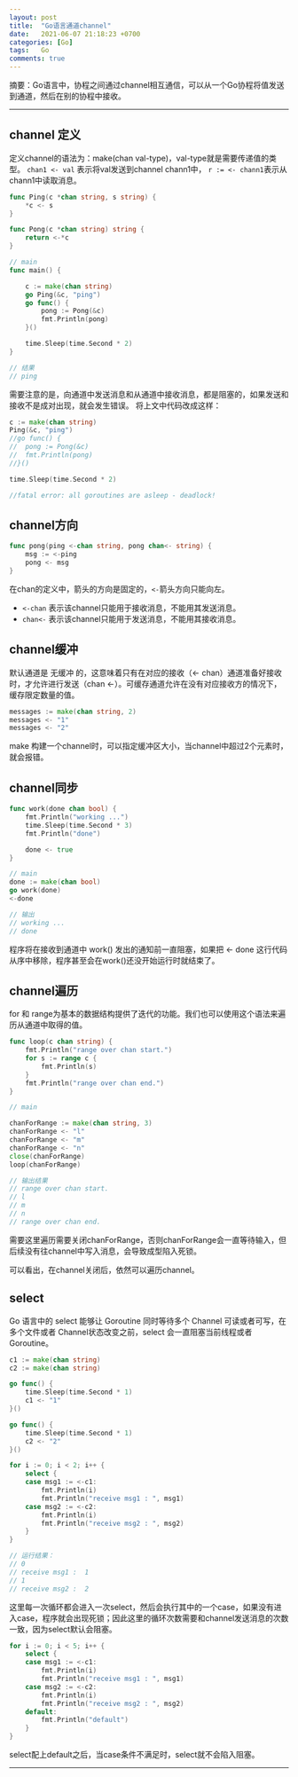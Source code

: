 ```yaml
---
layout: post
title:  "Go语言通道channel"
date:   2021-06-07 21:18:23 +0700
categories: [Go]
tags:   Go
comments: true
---
```


摘要：Go语言中，协程之间通过channel相互通信，可以从一个Go协程将值发送到通道，然后在别的协程中接收。

------

## channel 定义

定义channel的语法为：make(chan val-type)，val-type就是需要传递值的类型。 `chan1 <- val` 表示将val发送到channel chann1中， `r := <- chann1`表示从chann1中读取消息。

``` go
func Ping(c *chan string, s string) {
	*c <- s
}

func Pong(c *chan string) string {
	return <-*c
}

// main
func main() {

	c := make(chan string)
	go Ping(&c, "ping")
	go func() {
		pong := Pong(&c)
		fmt.Println(pong)
	}()

	time.Sleep(time.Second * 2)
}

// 结果
// ping
```

需要注意的是，向通道中发送消息和从通道中接收消息，都是阻塞的，如果发送和接收不是成对出现，就会发生错误。
将上文中代码改成这样：

``` go
c := make(chan string)
Ping(&c, "ping")
//go func() {
//	pong := Pong(&c)
//	fmt.Println(pong)
//}()

time.Sleep(time.Second * 2)

//fatal error: all goroutines are asleep - deadlock!
```

## channel方向

``` go
func pong(ping <-chan string, pong chan<- string) {
	msg := <-ping
	pong <- msg
}
```

在chan的定义中，箭头的方向是固定的，` <- `箭头方向只能向左。
* ` <-chan ` 表示该channel只能用于接收消息，不能用其发送消息。
* ` chan<- ` 表示该channel只能用于发送消息，不能用其接收消息。

## channel缓冲

默认通道是 无缓冲 的，这意味着只有在对应的接收（<- chan）通道准备好接收时，才允许进行发送（chan <-）。可缓存通道允许在没有对应接收方的情况下，缓存限定数量的值。

``` go
messages := make(chan string, 2)
messages <- "1"
messages <- "2"
```
make 构建一个channel时，可以指定缓冲区大小，当channel中超过2个元素时，就会报错。


## channel同步

``` go
func work(done chan bool) {
	fmt.Println("working ...")
	time.Sleep(time.Second * 3)
	fmt.Println("done")

	done <- true
}

// main
done := make(chan bool)
go work(done)
<-done

// 输出
// working ...
// done
```
程序将在接收到通道中 work() 发出的通知前一直阻塞，如果把 <- done 这行代码从序中移除，程序甚至会在work()还没开始运行时就结束了。

## channel遍历

for 和 range为基本的数据结构提供了迭代的功能。我们也可以使用这个语法来遍历从通道中取得的值。

``` go
func loop(c chan string) {
	fmt.Println("range over chan start.")
	for s := range c {
		fmt.Println(s)
	}
	fmt.Println("range over chan end.")
}

// main

chanForRange := make(chan string, 3)
chanForRange <- "l"
chanForRange <- "m"
chanForRange <- "n"
close(chanForRange)
loop(chanForRange)

// 输出结果
// range over chan start.
// l
// m
// n
// range over chan end.

```

需要这里遍历需要关闭chanForRange，否则chanForRange会一直等待输入，但后续没有往channel中写入消息，会导致成型陷入死锁。

可以看出，在channel关闭后，依然可以遍历channel。

## select 

Go 语言中的 select 能够让 Goroutine 同时等待多个 Channel 可读或者可写，在多个文件或者 Channel状态改变之前，select 会一直阻塞当前线程或者 Goroutine。

```go
c1 := make(chan string)
c2 := make(chan string)

go func() {
	time.Sleep(time.Second * 1)
	c1 <- "1"
}()

go func() {
	time.Sleep(time.Second * 1)
	c2 <- "2"
}()

for i := 0; i < 2; i++ {
	select {
	case msg1 := <-c1:
		fmt.Println(i)
		fmt.Println("receive msg1 : ", msg1)
	case msg2 := <-c2:
    	fmt.Println(i)
		fmt.Println("receive msg2 : ", msg2)
	}
}

// 运行结果：
// 0
// receive msg1 :  1
// 1
// receive msg2 :  2

```

这里每一次循环都会进入一次select，然后会执行其中的一个case，如果没有进入case，程序就会出现死锁；因此这里的循环次数需要和channel发送消息的次数一致，因为select默认会阻塞。

``` go
for i := 0; i < 5; i++ {
	select {
	case msg1 := <-c1:
		fmt.Println(i)
		fmt.Println("receive msg1 : ", msg1)
	case msg2 := <-c2:
		fmt.Println(i)
		fmt.Println("receive msg2 : ", msg2)
	default:
		fmt.Println("default")
	}
}
```

select配上default之后，当case条件不满足时，select就不会陷入阻塞。

------
